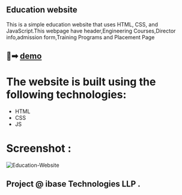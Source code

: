 ## Education website

This is a simple education website that uses HTML, CSS, and JavaScript.This webpage have header,Engineering Courses,Director info,admission form,Training Programs and Placement Page

## 🔗➡ [demo](https://education-website-sggs-rutik.netlify.app/)


# The website is built using the following technologies:
- HTML
- CSS
- JS


# Screenshot :
![Education-Website](https://github.com/Rutiktorambe/Education-Website/assets/114429614/16bd06d9-abaa-48e0-bab9-fa3972bc36e5)

## Project @  ibase Technologies LLP .
